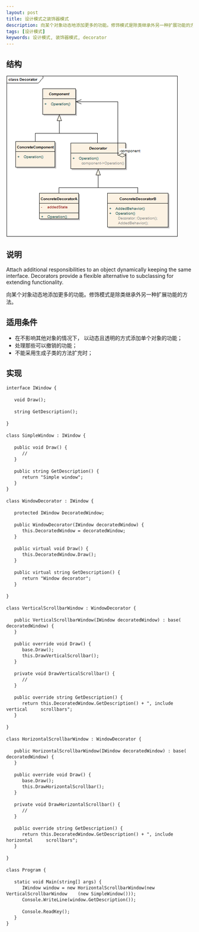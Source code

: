 ```yaml
---
layout: post
title: 设计模式之装饰器模式
description: 向某个对象动态地添加更多的功能。修饰模式是除类继承外另一种扩展功能的方法。
tags: [设计模式]
keywords: 设计模式, 装饰器模式, decorator
---
```


## 结构

![装饰器模式](/assets/post-images/decorator.png)

## 说明

Attach additional responsibilities to an object dynamically keeping the same interface. Decorators provide a flexible alternative to subclassing for extending functionality.

向某个对象动态地添加更多的功能。修饰模式是除类继承外另一种扩展功能的方法。

## 适用条件

- 在不影响其他对象的情况下， 以动态且透明的方式添加单个对象的功能；
- 处理那些可以撤销的功能；
- 不能采用生成子类的方法扩充时；

## 实现

    interface IWindow {
    
       void Draw();
    
       string GetDescription();
    
    }
    
    class SimpleWindow : IWindow {
       
       public void Draw() {
          //
       }
    
       public string GetDescription() {
          return "Simple window";
       }
    }
    
    class WindowDecorator : IWindow {
       
       protected IWindow DecoratedWindow;
    
       public WindowDecorator(IWindow decoratedWindow) {
          this.DecoratedWindow = decoratedWindow;
       }
    
       public virtual void Draw() {
          this.DecoratedWindow.Draw();
       }
    
       public virtual string GetDescription() {
          return "Window decorator";
       }
    
    }
    
    class VerticalScrollbarWindow : WindowDecorator {
    
       public VerticalScrollbarWindow(IWindow decoratedWindow) : base(    decoratedWindow) {
       }
    
       public override void Draw() {
          base.Draw();
          this.DrawVerticalScrollbar();
       }
    
       private void DrawVerticalScrollbar() {
          //
       }
    
       public override string GetDescription() {
          return this.DecoratedWindow.GetDescription() + ", include vertical     scrollbars";
       }
    
    }
    
    class HorizontalScrollbarWindow : WindowDecorator {
    
       public HorizontalScrollbarWindow(IWindow decoratedWindow) : base(    decoratedWindow) {
       }
    
       public override void Draw() {
          base.Draw();
          this.DrawHorizontalScrollbar();
       }
    
       private void DrawHorizontalScrollbar() {
          //
       }
    
       public override string GetDescription() {
          return this.DecoratedWindow.GetDescription() + ", include horizontal     scrollbars";
       }
    
    }
    
    class Program {
       
       static void Main(string[] args) {
          IWindow window = new HorizontalScrollbarWindow(new VerticalScrollbarWindow    (new SimpleWindow()));
          Console.WriteLine(window.GetDescription());
    
          Console.ReadKey();
       }
    }
